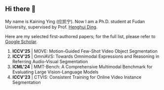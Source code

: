 ## Hi there 👋

My name is Kaining Ying (应凯宁). Now I am a Ph.D. student at Fudan University, supervised by Prof. [Henghui Ding](https://henghuiding.com). 

Here are my selected first-authored papers; for the full list, please refer to [Google Scholar](https://scholar.google.com/citations?user=MDvaeqUAAAAJ&hl=en).
1. **ICCV'25** | MOVE: Motion-Guided Few-Shot Video Object Segmentation
2. **ICCV'25** | OmniAVS: Towards Omnimodal Expressions and Reasoning in Referring Audio-Visual Segmentation
3. **ICML'24** | MMT-Bench: A Comprehensive Multimodal Benchmark for Evaluating Large Vision-Language Models
4. **ICCV'23** | CTVIS: Consistent Training for Online Video Instance Segmentation

<!--
**KainingYing/KainingYIng** is a ✨ _special_ ✨ repository because its `README.md` (this file) appears on your GitHub profile.

Here are some ideas to get you started:

- 🔭 I’m currently working on ...
- 🌱 I’m currently learning ...
- 👯 I’m looking to collaborate on ...
- 🤔 I’m looking for help with ...
- 💬 Ask me about ...
- 📫 How to reach me: ...
- 😄 Pronouns: ...
- ⚡ Fun fact: ...
-->
